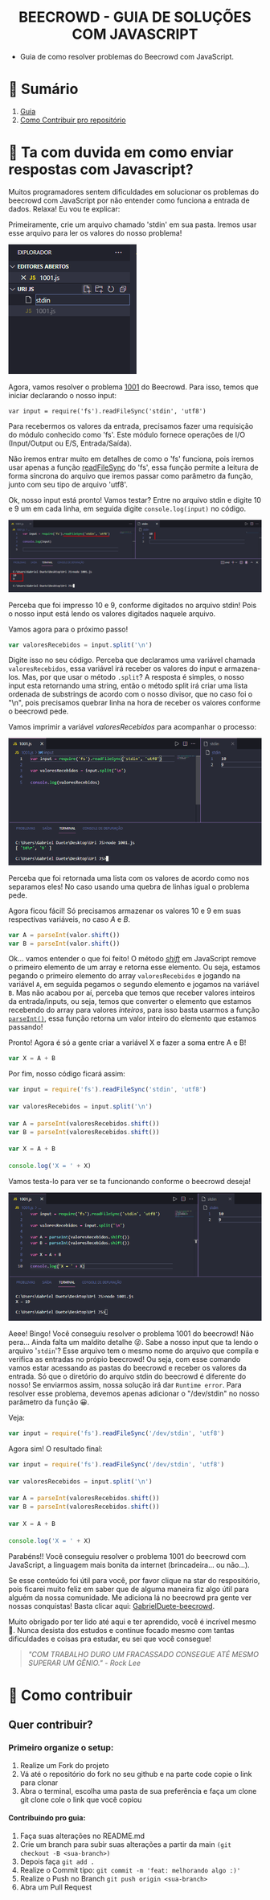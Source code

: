<h1 align='center'>
   BEECROWD - GUIA DE SOLUÇÕES COM JAVASCRIPT
</h1>

- Guia de como resolver problemas do Beecrowd com JavaScript.

# 📒 Sumário

1. [Guia](#-ta-com-duvida-em-como-enviar-respostas-com-js)
2. [Como Contribuir pro repositório](#-como-contribuir)

# 🤔 Ta com duvida em como enviar respostas com Javascript?

<p> 
Muitos programadores sentem dificuldades em solucionar os problemas do beecrowd com JavaScript por não entender como funciona a entrada de dados. Relaxa! Eu vou te explicar:

Primeiramente, crie um arquivo chamado 'stdin' em sua pasta. Iremos usar esse arquivo para ler os valores do nosso problema!

<img src= 'assets/img1.png' >

Agora, vamos resolver o problema [1001](https://www.beecrowd.com.br/judge/pt/problems/view/1001) do Beecrowd. Para isso, temos que iniciar declarando o nosso input:

```
var input = require('fs').readFileSync('stdin', 'utf8')
```

Para recebermos os valores da entrada, precisamos fazer uma requisição do módulo conhecido como 'fs'. Este módulo fornece operações de I/O (Input/Output ou E/S, Entrada/Saída).

Não iremos entrar muito em detalhes de como o 'fs' funciona, pois iremos usar apenas a função [readFileSync](https://www.geeksforgeeks.org/node-js-fs-readfilesync-method/) do 'fs', essa função permite a leitura de forma síncrona do arquivo que iremos passar como parâmetro da função, junto com seu tipo de arquivo 'utf8'.

Ok, nosso input está pronto! Vamos testar? Entre no arquivo stdin e digite 10 e 9 um em cada linha, em seguida digite `console.log(input)` no código.

<img src= 'assets/img2.png'>

Perceba que foi impresso 10 e 9, conforme digitados no arquivo stdin! Pois o nosso input está lendo os valores digitados naquele arquivo.

Vamos agora para o próximo passo!

```js
var valoresRecebidos = input.split('\n')
```

Digite isso no seu código. Perceba que declaramos uma variável chamada `valoresRecebidos`, essa variável irá receber os valores do input e armazena-los. Mas, por que usar o método `.split`? A resposta é simples, o nosso input esta retornando uma string, então o método split irá criar uma lista ordenada de substrings de acordo com o nosso divisor, que no caso foi o "\n", pois precisamos quebrar linha na hora de receber os valores conforme o beecrowd pede.

Vamos imprimir a variável _valoresRecebidos_ para acompanhar o processo:

<img src= 'assets/img3.png'>

Perceba que foi retornada uma lista com os valores de acordo como nos separamos eles! No caso usando uma quebra de linhas igual o problema pede.

Agora ficou fácil! Só precisamos armazenar os valores 10 e 9 em suas respectivas variáveis, no caso _A_ e _B_.

```js
var A = parseInt(valor.shift())
var B = parseInt(valor.shift())
```

Ok... vamos entender o que foi feito! O método _[shift](https://developer.mozilla.org/pt-BR/docs/Web/JavaScript/Reference/Global_Objects/Array/shift)_ em JavaScript remove o primeiro elemento de um array e retorna esse elemento. Ou seja, estamos pegando o primeiro elemento do array `valoresRecebidos` e jogando na variável `A`, em seguida pegamos o segundo elemento e jogamos na variável `B`. Mas não acabou por aí, perceba que temos que receber valores inteiros da entrada/inputs, ou seja, temos que converter o elemento que estamos recebendo do array para valores _inteiros_, para isso basta usarmos a função [`parseInt()`](https://developer.mozilla.org/pt-BR/docs/Web/JavaScript/Reference/Global_Objects/parseInt), essa função retorna um valor inteiro do elemento que estamos passando!

Pronto! Agora é só a gente criar a variável X e fazer a soma entre A e B!

```js
var X = A + B
```

Por fim, nosso código ficará assim:

```js
var input = require('fs').readFileSync('stdin', 'utf8')

var valoresRecebidos = input.split('\n')

var A = parseInt(valoresRecebidos.shift())
var B = parseInt(valoresRecebidos.shift())

var X = A + B

console.log('X = ' + X)
```

Vamos testa-lo para ver se ta funcionando conforme o beecrowd deseja!

<img src= 'assets/img4.png'>

Aeee! Bingo! Você conseguiu resolver o problema 1001 do beecrowd! Não pera... Ainda falta um maldito detalhe 😜. Sabe a nosso input que ta lendo o arquivo '`stdin`'? Esse arquivo tem o mesmo nome do arquivo que compila e verifica as entradas no própio beecrowd! Ou seja, com esse comando vamos estar acessando as pastas do beecrowd e receber os valores da entrada. Só que o diretório do arquivo stdin do beecrowd é diferente do nosso! Se enviarmos assim, nossa solução irá dar `Runtime error`. Para resolver esse problema, devemos apenas adicionar o "/dev/stdin" no nosso parâmetro da função 😀.

Veja:

```js
var input = require('fs').readFileSync('/dev/stdin', 'utf8')
```

Agora sim! O resultado final:

```js
var input = require('fs').readFileSync('/dev/stdin', 'utf8')

var valoresRecebidos = input.split('\n')

var A = parseInt(valoresRecebidos.shift())
var B = parseInt(valoresRecebidos.shift())

var X = A + B

console.log('X = ' + X)
```

Parabéns!! Você conseguiu resolver o problema 1001 do beecrowd com JavaScript, a linguagem mais bonita da internet (brincadeira... ou não...).

Se esse conteúdo foi útil para você, por favor clique na star do respositório, pois ficarei muito feliz em saber que de alguma maneira fiz algo útil para alguém da nossa comunidade. Me adiciona lá no beecrowd pra gente ver nossas conquistas! Basta clicar aqui: [GabrielDuete-beecrowd](https://www.beecrowd.com.br/judge/pt/profile/412152).

Muito obrigado por ter lido até aqui e ter aprendido, você é incrível mesmo 💜. Nunca desista dos estudos e continue focado mesmo com tantas dificuldades e coisas pra estudar, eu sei que você consegue!

<cite> 
<blockquote>"COM TRABALHO DURO UM FRACASSADO CONSEGUE ATÉ MESMO SUPERAR UM GÊNIO." - Rock Lee
</blockquote>
</cite>

</p>

# 📌 Como contribuir

## Quer contribuir?

<p> 

### Primeiro organize o setup:

1. Realize um Fork do projeto
2. Vá até o repositório do fork no seu github e na parte code copie o link para clonar
3. Abra o terminal, escolha uma pasta de sua preferência e faça um clone git clone cole o link que você copiou

#### Contribuindo pro guia:

1. Faça suas alterações no README.md
2. Crie um branch para subir suas alterações a partir da main `(git checkout -B <sua-branch>)`
3. Depois faça `git add .`
4. Realize o Commit tipo: `git commit -m 'feat: melhorando algo :)'`
5. Realize o Push no Branch `git push origin <sua-branch>`
6. Abra um Pull Request

</p>
